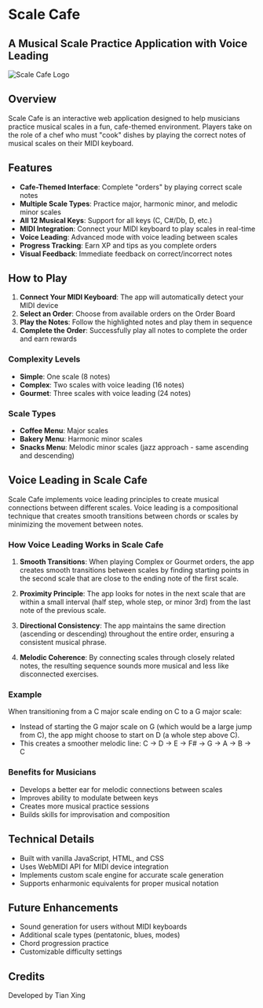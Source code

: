 # Scale Cafe

## A Musical Scale Practice Application with Voice Leading

![Scale Cafe Logo](https://lovejzzz.github.io/ScaleCafe/)

## Overview

Scale Cafe is an interactive web application designed to help musicians practice musical scales in a fun, cafe-themed environment. Players take on the role of a chef who must "cook" dishes by playing the correct notes of musical scales on their MIDI keyboard.

## Features

- **Cafe-Themed Interface**: Complete "orders" by playing correct scale notes
- **Multiple Scale Types**: Practice major, harmonic minor, and melodic minor scales
- **All 12 Musical Keys**: Support for all keys (C, C#/Db, D, etc.)
- **MIDI Integration**: Connect your MIDI keyboard to play scales in real-time
- **Voice Leading**: Advanced mode with voice leading between scales
- **Progress Tracking**: Earn XP and tips as you complete orders
- **Visual Feedback**: Immediate feedback on correct/incorrect notes

## How to Play

1. **Connect Your MIDI Keyboard**: The app will automatically detect your MIDI device
2. **Select an Order**: Choose from available orders on the Order Board
3. **Play the Notes**: Follow the highlighted notes and play them in sequence
4. **Complete the Order**: Successfully play all notes to complete the order and earn rewards

### Complexity Levels

- **Simple**: One scale (8 notes)
- **Complex**: Two scales with voice leading (16 notes)
- **Gourmet**: Three scales with voice leading (24 notes)

### Scale Types

- **Coffee Menu**: Major scales
- **Bakery Menu**: Harmonic minor scales
- **Snacks Menu**: Melodic minor scales (jazz approach - same ascending and descending)

## Voice Leading in Scale Cafe

Scale Cafe implements voice leading principles to create musical connections between different scales. Voice leading is a compositional technique that creates smooth transitions between chords or scales by minimizing the movement between notes.

### How Voice Leading Works in Scale Cafe

1. **Smooth Transitions**: When playing Complex or Gourmet orders, the app creates smooth transitions between scales by finding starting points in the second scale that are close to the ending note of the first scale.

2. **Proximity Principle**: The app looks for notes in the next scale that are within a small interval (half step, whole step, or minor 3rd) from the last note of the previous scale.

3. **Directional Consistency**: The app maintains the same direction (ascending or descending) throughout the entire order, ensuring a consistent musical phrase.

4. **Melodic Coherence**: By connecting scales through closely related notes, the resulting sequence sounds more musical and less like disconnected exercises.

### Example

When transitioning from a C major scale ending on C to a G major scale:

- Instead of starting the G major scale on G (which would be a large jump from C), the app might choose to start on D (a whole step above C).
- This creates a smoother melodic line: C → D → E → F# → G → A → B → C

### Benefits for Musicians

- Develops a better ear for melodic connections between scales
- Improves ability to modulate between keys
- Creates more musical practice sessions
- Builds skills for improvisation and composition

## Technical Details

- Built with vanilla JavaScript, HTML, and CSS
- Uses WebMIDI API for MIDI device integration
- Implements custom scale engine for accurate scale generation
- Supports enharmonic equivalents for proper musical notation

## Future Enhancements

- Sound generation for users without MIDI keyboards
- Additional scale types (pentatonic, blues, modes)
- Chord progression practice
- Customizable difficulty settings

## Credits

Developed by Tian Xing
